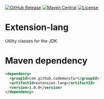 [![GitHub Release](https://img.shields.io/github/release/codemonstur/extension-jooq.svg)](https://github.com/codemonstur/extension-jooq/releases)
[![Maven Central](https://maven-badges.herokuapp.com/maven-central/com.github.codemonstur/extension-jooq/badge.svg)](http://mvnrepository.com/artifact/com.github.codemonstur/extension-jooq)
[![License](https://img.shields.io/badge/License-Apache%202.0-blue.svg)](https://opensource.org/licenses/Apache-2.0)

# Extension-lang

Utility classes for the JDK.

# Maven dependency

```xml
<dependency>
  <groupId>com.github.codemonstur</groupId>
  <artifactId>extension-lang</artifactId>
  <version>1.0.0</version>
</dependency>
```
